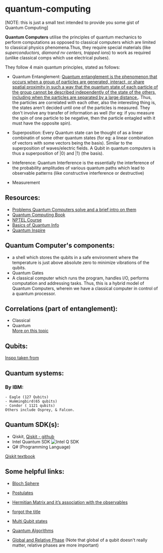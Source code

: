 # quantum-computing

[NOTE: this is just a small text intended to provide you some gist of Quantum Computing]

**Quantum Computers** utilise the principles of quantum mechanics to perform computations as opposed to classical computers which are limited to classical physics phenomena.Thus, they require special materials (like *superconductors, diamond nv centers, trapped ions*) to work as required (unlike classical comps which use electrical pulses).

They follow 4 main quantum principles, stated as follows:
  - Quantum Entanglement: [Quantum entanglement is the phenomenon that occurs when a group of particles are generated, interact, or share spatial proximity in such a way that the quantum state of each particle of the group cannot be described independently of the state of the others, including when the particles are separated by a large distance.](https://en.wikipedia.org/wiki/Quantum_entanglement). Thus, the particles are correlated with each other, also the interesting thing is, the states aren't decided until one of the particles is measured. They don't involve any transfer of information as well (for eg: if you measure the spin of one particle to be negative, then the particle entagled with it must have the opposite spin).
    
  - Superposition: Every Quantum state can be thought of as a linear combinatin of some other quantum states (for eg: a linear combination of vectors with some vectors being the basis). Similar to the superposition of waves/electric fields.
    A Qubit in quantum computers is thus a superposition of |0⟩ and |1⟩ (the basis).
    
  - Inteference: Quantum Interference is the essentially the interference of the probability amplitudes of various quantum paths which lead to observable patterns (like constructive interference or destructive)
    
  - Measurement

## Resources:
  - [Problems Quantum Computers solve and a brief intro on them](https://learn.microsoft.com/en-us/azure/quantum/overview-understanding-quantum-computing#how-does-quantum-computing-solve-problems)
  - [Quantum Computing Book](https://github.com/JackHidary/quantumcomputingbook)
  - [NPTEL Course](https://www.youtube.com/playlist?list=PLuBwWyD3M82x9PfxeF7oxb0E122mQAWh6)
  - [Basics of Quantum Info](https://learning.quantum.ibm.com/course/basics-of-quantum-information)
  - [Quantum Inspire](https://www.quantum-inspire.com/kbase/superposition-and-entanglement/)
  
  
## Quantum Computer's components: 
  - a shell which stores the qubits in a safe environment where the temperature is just above absolute zero to minimize vibrations of the qubits.
  - Quantum Gates
  - A classical computer which runs the program, handles I/O, performs computation and addressing tasks.
    Thus, this is a hybrid model of Quantum Computers, wherein we have a classical computer in control of a quantum processor.

## Correlations (part of entanglement):
  - Classical
  - Quantum
    <br>
    [More on this topic](https://learn.microsoft.com/en-us/azure/quantum/concepts-multiple-qubits#understanding-classical-correlations)
    
## Qubits:
  [Inspo taken from](https://learn.microsoft.com/en-us/azure/quantum/concepts-the-qubit)

## Quantum systems:
  ### By IBM:
    - Eagle (127 Qubits)
    - Hummingbird(65 qubits)
    - Condor ( 1121 qubits)
    Others include Osprey, & Falcon.

## Quantum SDK(s):
  - Qiskit, [Qiskit - github](https://github.com/Qiskit/qiskit)
  - Intel Quantum SDK
    ![Intel Q SDK](https://www.intel.com/content/dam/www/public/us/en/newsroom/posts/newsroom-02-quantum-sdk-fulls-stacks.jpg.rendition.intel.web.1648.927.jpg)
  - Q# (Programming Language)

[Qiskit textbook](https://github.com/qiskit-community/qiskit-textbook)

## Some helpful links:
- [Bloch Sphere](https://medium.com/quantum-untangled/quantum-states-and-the-bloch-sphere-9f3c0c445ea3)

- [Postulates](https://www.sydney.edu.au/science/chemistry/~mjtj/CHEM3117/Resources/postulates.pdf)

- [Hermitian Matrix and it’s association with the observables](https://physics.stackexchange.com/questions/560673/equivalence-of-hermitian-operator-and-hermitian-matrix-in-quantum-mechanics)
    
- [forgot the title](https://ocw.mit.edu/courses/5-61-physical-chemistry-fall-2007/3b1fb40c61e7f939861b190bedbc57a7_lecture24.pdf)

- [Multi Qubit states](https://cse.iitkgp.ac.in/~goutam/quantumComputing/lect2.pdf)

- [Quantum Algorithms](https://github.com/Qiskit/textbook/blob/main/notebooks/ch-algorithms)

- [Global and Relative Phase](https://pavanjayasinha.medium.com/but-what-is-a-quantum-phase-factor-d05c15c321fe)
  (Note that global of a qubit doesn't really matter, relative phases are more important)

